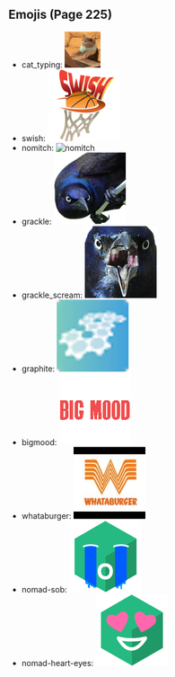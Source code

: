 
## Emojis (Page 225)

* cat_typing: ![cat_typing](output/cat_typing.gif)
* swish: ![swish](output/swish.png)
* nomitch: ![nomitch](output/nomitch)
* grackle: ![grackle](output/grackle.png)
* grackle_scream: ![grackle_scream](output/grackle_scream.png)
* graphite: ![graphite](output/graphite.png)
* bigmood: ![bigmood](output/bigmood.gif)
* whataburger: ![whataburger](output/whataburger.jpg)
* nomad-sob: ![nomad-sob](output/nomad-sob.png)
* nomad-heart-eyes: ![nomad-heart-eyes](output/nomad-heart-eyes.png)
